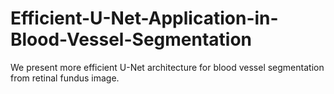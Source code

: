 # Efficient-U-Net-Application-in-Blood-Vessel-Segmentation
We present more efficient U-Net architecture for blood vessel segmentation from retinal fundus image.
